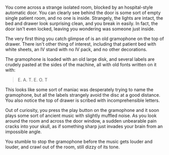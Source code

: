 You come across a strange isolated room, blocked by an hospital-style automatic door. You can clearly see behind the door is some sort of empty single patient room, and no one is inside. Strangely, the lights are intact, the bed and drawer look surprising clean, and you break in easily. In fact, the door isn't even locked, leaving you wondering was someone just inside.

The very first thing you catch glimpse of is an old gramophone on the top of drawer. There isn't other thing of interest, including that patient bed with white sheets, an IV stand with no IV pack, and no other decorations.

The gramophone is loaded with an old large disk, and several labels are crudely pasted at the sides of the machine, all with old fonts written on it with:

> E. A. T. E. O. T

This looks like some sort of maniac was desperately trying to name the gramophone, but all the labels strangely avoid the disc at a good distance. You also notice the top of drawer is scribed with incomprehensible letters.

Out of curiosity, you press the play button on the gramophone and it soon plays some sort of ancient music with slightly muffled noise. As you look around the room and across the door window, a sudden unbearable pain cracks into your skull, as if something sharp just invades your brain from an impossible angle.

You stumble to stop the gramophone before the music gets louder and louder, and crawl out of the room, still dizzy of its tone.
